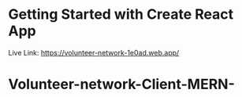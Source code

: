 # Getting Started with Create React App

Live Link: https://volunteer-network-1e0ad.web.app/

# Volunteer-network-Client-MERN-

